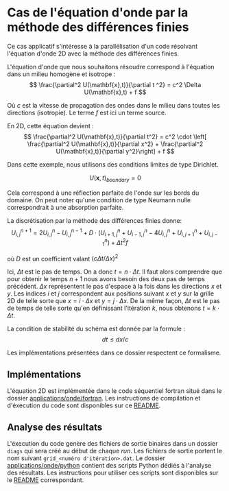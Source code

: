 # Cas de l'équation d'onde par la méthode des différences finies

Ce cas applicatif s'intéresse à la parallélisation d'un code résolvant
l'équation d'onde 2D avec la méthode des différences finies.

L'équation d'onde que nous souhaitons résoudre correspond à l'équation dans un milieu homogène et isotrope :
$$
\frac{\partial^2 U(\mathbf{x},t)}{\partial t ^2} = c^2 \Delta U(\mathbf{x},t) + f
$$

Où $c$ est la vitesse de propagation des ondes dans le milieu dans toutes les directions (isotropie).
Le terme $f$ est ici un terme source.

En 2D, cette équation devient :
$$
\frac{\partial^2 U(\mathbf{x},t)}{\partial t^2} = c^2 \cdot \left[ \frac{\partial^2 U(\mathbf{x},t)}{\partial x^2}  + \frac{\partial^2 U(\mathbf{x},t)}{\partial y^2}\right] + f
$$

Dans cette exemple, nous utilisons des conditions limites de type Dirichlet.

$$
U(\mathbf{x},t)_{boundary} = 0
$$

Cela correspond à une réflection parfaite de l'onde sur les bords du domaine.
On peut noter qu'une condition de type Neumann nulle correspondrait à une absorption parfaite.

La discrétisation par la méthode des différences finies donne:
$$
U^{n+1}_{i,j} = 2 U^{n}_{i,j} - U^{n-1}_{i,j} + D  \cdot \left( U^{n}_{i+1,j} + U^{n}_{i-1,j} - 4 U^{n}_{i,j} + U^{n}_{i,j+1} + U^{n}_{i,j-1}  \right) + \Delta t ^2 f
$$

où $D$ est un coefficient valant $\left( c \Delta t / \Delta x \right)^2$

Ici, $\Delta t$ est le pas de temps. On a donc $t = n \cdot \Delta t$. Il faut alors comprendre que pour obtenir le temps $n+1$
nous avons besoin des deux pas de temps précédent.
$\Delta x$ représentent le pas d'espace à la fois dans les directions $x$ et $y$.
Les indices $i$ et $j$ correspondent aux positions suivant $x$ et $y$
sur la grille 2D de telle sorte que $x = i \cdot \Delta x$ et $y = j \cdot \Delta x$.
De la même façon, $\Delta t$ est le pas de temps de telle sorte qu'en
définissant l'itération $k$, nous obtenons $t = k \cdot \Delta t$.

La condition de stabilité du schéma est donnée par la formule :
$$
dt \leq dx / c
$$

Les implémentations présentées dans ce dossier respectent ce formalisme.

## Implémentations

L'équation 2D est implémentée dans le code séquentiel fortran situé dans le dossier [applications/onde/fortran](./fortran/).
Les instructions de compilation et d'éxecution du code sont disponibles sur ce [README](./fortran/README.md).

## Analyse des résultats

L'éxecution du code genère des fichiers de sortie binaires dans un dossier `diags`
qui sera créé au début de chaque *run*.
Les fichiers de sortie portent le nom suivant `grid_<numéro d'itération>.dat`.
Le dossier [applications/onde/python](./python/`) contient des scripts Python
dédiés à l'analyse des résultats.
Les instructions pour utiliser ces scripts sont disponibles sur le [README](./python/README.md) correspondant.
